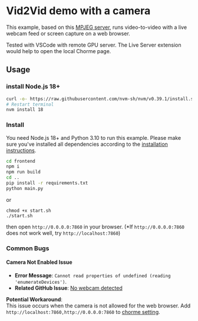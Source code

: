 # Vid2Vid demo with a camera

This example, based on this [MPJEG server](https://github.com/radames/Real-Time-Latent-Consistency-Model/), runs video-to-video with a live webcam feed or screen capture on a web browser.

Tested with VSCode with remote GPU server. The Live Server extension would help to open the local Chorme page.

## Usage

### install Node.js 18+

```bash
curl -o- https://raw.githubusercontent.com/nvm-sh/nvm/v0.39.1/install.sh | bash
# Restart terminal
nvm install 18
```

### Install

You need Node.js 18+ and Python 3.10 to run this example.
Please make sure you've installed all dependencies according to the [installation instructions](../../README.md#installation).

```bash
cd frontend
npm i
npm run build
cd ..
pip install -r requirements.txt
python main.py 
```

or 

```
chmod +x start.sh
./start.sh
```

then open `http://0.0.0.0:7860` in your browser. (*If `http://0.0.0.0:7860` does not work well, try `http://localhost:7860`)

### Common Bugs

#### Camera Not Enabled Issue
- **Error Message**: `Cannot read properties of undefined (reading 'enumerateDevices')`.
- **Related GitHub Issue**: [No webcam detected](https://github.com/radames/Real-Time-Latent-Consistency-Model/issues/17)

**Potential Workaround**:  
This issue occurs when the camera is not allowed for the web browser. Add ```http://localhost:7860,http://0.0.0.0:7860``` to [chorme setting](https://github.com/radames/Real-Time-Latent-Consistency-Model/issues/17#issuecomment-1811957196).
